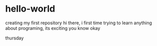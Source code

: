 # hello-world
creating my first repository
hi there, i first time trying to learn anything about programing, its exciting you know
okay

thursday
